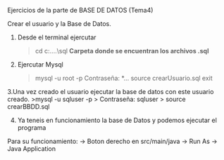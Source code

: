 Ejercicios de la parte de BASE DE DATOS (Tema4)

Crear el usuario y la Base de Datos.
1. Desde el terminal  ejercutar 
	> cd c:\..\..\sql 
	**Carpeta donde se encuentran los archivos .sql**
	
2. Ejercutar Mysql
	> mysql -u root -p
	> Contraseña: *...
	> source crearUsuario.sql
	> exit

3.Una vez creado el usuario ejecutar la base de datos con este usuario creado.
	>mysql -u sqluser -p
	> Contraseña: sqluser
	> source crearBBDD.sql

4. Ya teneis en funcionamiento la base de Datos y podemos ejecutar el programa

 
Para su funcionamiento:
	-> Boton derecho en src/main/java
	-> Run As
	-> Java Application
		